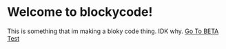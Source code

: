 # Welcome to blockycode! 
This is something that im making a bloky code thing. IDK why. 
<a href='https://blockycode.cf' title='To Webpage' target='_blank'>Go To BETA Test</a>
